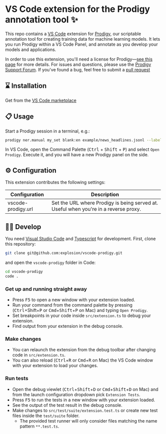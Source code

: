 # VS Code extension for the Prodigy annotation tool ✨

This repo contains a [VS Code](https://code.visualstudio.com/) extension for
[Prodigy](https://prodi.gy), our scriptable annotation tool for creating
training data for machine learning models. It lets you run Prodigy within a VS
Code Panel, and annotate as you develop your models and applications. 

In order to use this extension, you'll need a license for Prodigy&mdash;[see
this page](https://prodi.gy/buy) for more details. For issues and questions,
please use the [Prodigy Support Forum](https://support.prodi.gy/).  If you've
found a bug, feel free to submit a [pull
request](https://github.com/explosion/vscode-prodigy/pulls)


## ⌛️ Installation

Get from the [VS Code marketplace]()

## 📋 Usage

Start a Prodigy session in a terminal, e.g.: 

```bash
prodigy ner.manual my_set blank:en example/news_headlines.jsonl --label PERSON,ORG,PRODUCT
```

In VS Code, open the Command Palette (<kbd>Ctrl</kbd> + <kbd>Shift</kbd> + <kbd>P</kbd>)
and select `Open Prodigy`. Execute it, and you will have a new Prodigy panel on the side.

## ⚙ Configuration

This extension contributes the following settings:

| Configuration      | Description                                                                          |
|--------------------|--------------------------------------------------------------------------------------|
| vscode-prodigy.url | Set the URL where Prodigy is being served at. Useful when you're in a reverse proxy. |

## 👩‍💻 Develop

You need [Visual Studio Code](https://code.visualstudio.com/) and
[Typescript](https://www.typescriptlang.org/) for development. First, clone this
repository:

```bash
git clone git@github.com:explosion/vscode-prodigy.git
```

and open the `vscode-prodigy` folder in Code:

```bash
cd vscode-prodigy
code .
```

### Get up and running straight away

* Press <kbd>F5</kbd> to open a new window with your extension loaded.
* Run your command from the command palette by pressing (<kbd>Ctrl</kbd>+</kbd>Shift</kbd>+<kbd>P</kbd> or <kbd>Cmd</kbd>+<kbd>Shift</kbd>+<kbd>P</kbd> on Mac) and typing `Open Prodigy`.
* Set breakpoints in your code inside `src/extension.ts` to debug your extension.
* Find output from your extension in the debug console.

### Make changes

* You can relaunch the extension from the debug toolbar after changing code in `src/extension.ts`.
* You can also reload (<kbd>Ctrl</kbd>+<kbd>R</kbd> or <kbd>Cmd</kbd>+<kbd>R</kbd> on Mac) the VS Code window with your extension to load your changes.

### Run tests

* Open the debug viewlet (<kbd>Ctrl</kbd>+<kbd>Shift</kbd>+<kbd>D</kbd> or <kbd>Cmd</kbd>+<kbd>Shift</kbd>+<kbd>D</kbd> on Mac) and from the launch configuration dropdown pick `Extension Tests`.
* Press <kbd>F5</kbd> to run the tests in a new window with your extension loaded.
* See the output of the test result in the debug console.
* Make changes to `src/test/suite/extension.test.ts` or create new test files inside the `test/suite` folder.
  * The provided test runner will only consider files matching the name pattern `**.test.ts`.